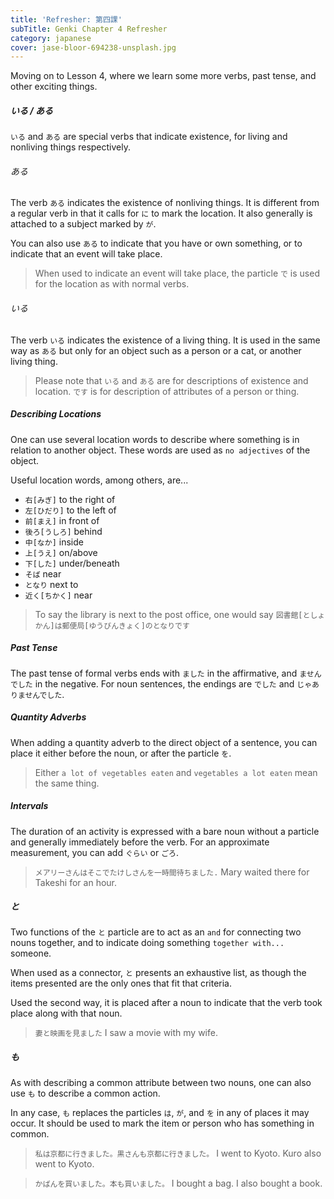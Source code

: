 ```yaml
---
title: 'Refresher: 第四課'
subTitle: Genki Chapter 4 Refresher
category: japanese
cover: jase-bloor-694238-unsplash.jpg
---
```


Moving on to Lesson 4, where we learn some more verbs, past tense, and other exciting things.

##### いる / ある

`いる` and `ある` are special verbs that indicate existence, for living and nonliving things respectively.

###### ある

The verb `ある` indicates the existence of nonliving things. It is different from a regular verb in that it calls for `に` to mark the location. It also generally is attached to a subject marked by `が`.

You can also use `ある` to indicate that you have or own something, or to indicate that an event will take place.

> When used to indicate an event will take place, the particle `で` is used for the location as with normal verbs.

###### いる

The verb `いる` indicates the existence of a living thing. It is used in the same way as `ある` but only for an object such as a person or a cat, or another living thing.

> Please note that `いる` and `ある` are for descriptions of existence and location. `です` is for description of attributes of a person or thing.

##### Describing Locations

One can use several location words to describe where something is in relation to another object. These words are used as `no adjectives` of the object.

Useful location words, among others, are...

 - `右[みぎ]` to the right of
 - `左[ひだり]` to the left of
 - `前[まえ]` in front of
 - `後ろ[うしろ]` behind
 - `中[なか]` inside
 - `上[うえ]` on/above
 - `下[した]` under/beneath
 - `そば` near
 - `となり` next to
 - `近く[ちかく]` near

> To say the library is next to the post office, one would say `図書館[としょかん]は郵便局[ゆうびんきょく]のとなりです`

##### Past Tense

The past tense of formal verbs ends with `ました` in the affirmative, and `ませんでした` in the negative. For noun sentences, the endings are `でした` and `じゃありませんでした`.

##### Quantity Adverbs

When adding a quantity adverb to the direct object of a sentence, you can place it either before the noun, or after the particle `を`.

> Either `a lot of vegetables eaten` and `vegetables a lot eaten` mean the same thing.

##### Intervals

The duration of an activity is expressed with a bare noun without a particle and generally immediately before the verb. For an approximate measurement, you can add `ぐらい` or `ごろ`.

> `メアリーさんはそこでたけしさんを一時間待ちました.` Mary waited there for Takeshi for an hour.

##### と

Two functions of the `と` particle are to act as an `and` for connecting two nouns together, and to indicate doing something `together with...` someone.

When used as a connector, `と` presents an exhaustive list, as though the items presented are the only ones that fit that criteria.

Used the second way, it is placed after a noun to indicate that the verb took place along with that noun.

> `妻と映画を見ました` I saw a movie with my wife.

##### も

As with describing a common attribute between two nouns, one can also use `も` to describe a common action.

In any case, `も` replaces the particles `は`, `が`, and `を` in any of places it may occur. It should be used to mark the item or person who has something in common.

> `私は京都に行きました。黒さんも京都に行きました。` I went to Kyoto. Kuro also went to Kyoto.

> `かばんを買いました。本も買いました。` I bought a bag. I also bought a book.

